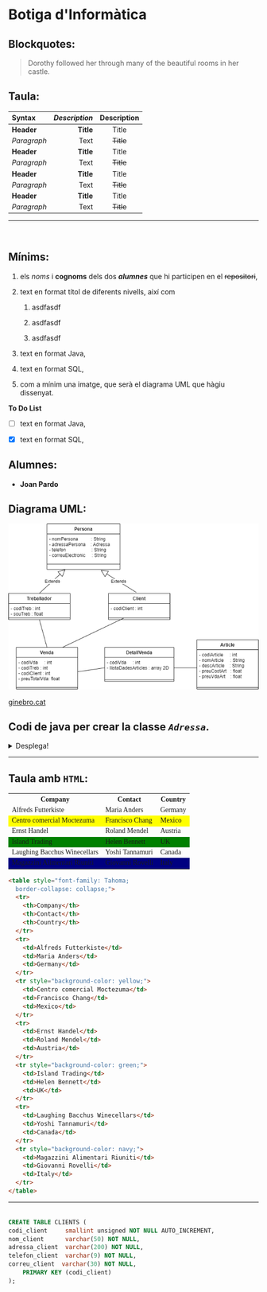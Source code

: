 # Botiga d'**Informàtica**

## Blockquotes:
> Dorothy followed her through many of the beautiful rooms in her castle.

## Taula:


| Syntax | ***Description*** | Description |
| :----------- | -----------: | :-----------: |
| **Header** | **Title** | Title |
| *Paragraph* | Text | ~~Title~~ |
| **Header** | **Title** | Title |
| *Paragraph* | Text | ~~Title~~ |
| **Header** | **Title** | Title |
| *Paragraph* | Text | ~~Title~~ |
| **Header** | **Title** | Title |
| *Paragraph* | Text | ~~Title~~ |

<hr>
<br>

## Mínims:

1. els *noms* i **cognoms** dels dos ***alumnes*** que hi participen en el ~~repositori~~,
1. text en format títol de diferents nivells, així com

    1. asdfasdf

    1. asdfasdf

    1. asdfasdf
1. text en format Java,
1. text en format SQL,
1. com a mínim una imatge, que serà el diagrama UML que hàgiu dissenyat.

**To Do List**

- [ ] text en format Java,

- [x] text en format SQL,

## Alumnes:

* **Joan Pardo**

## Diagrama UML:

![BotigaInformatica](./img/BotigaInformatica.png)

[ginebro.cat](ginebro.cat)


## Codi de java per crear la classe ***```Adressa```***.


<details>
 <summary>Desplega!</summary>

    ```java
        package java;

        public class Adressa {
            private String carrer;
            private String poblacio;
            private String codiPostal;
            private String pais;
            
            public Adressa(String carrer, String poblacio, String codiPostal, String pais) {
                this.carrer = carrer;
                this.poblacio = poblacio;
                this.codiPostal = codiPostal;
                this.pais = pais;
            }

            public String getCarrer() {
                return carrer;
            }

            public void setCarrer(String carrer) {
                this.carrer = carrer;
            }

            public String getPoblacio() {
                return poblacio;
            }

            public void setPoblacio(String poblacio) {
                this.poblacio = poblacio;
            }

            public String getCodiPostal() {
                return codiPostal;
            }

            public void setCodiPostal(String codiPostal) {
                this.codiPostal = codiPostal;
            }

            public String getPais() {
                return pais;
            }

            public void setPais(String pais) {
                this.pais = pais;
            }

            @Override
            public String toString() {
                return "Adressa\n" + 
                        "   carrer     = " + this.carrer + "\n" +
                        "   codiPostal = " + this.codiPostal + "\n" + 
                        "   pais       = " + this.pais + "\n" + 
                        "   poblacio   = " + this.poblacio + "\n";
            }
        }
        ```
</details>

<hr>

## **Taula** amb **```HTML```**:

<table style="font-family: Tahoma;
  border-collapse: collapse;">
  <tr>
    <th>Company</th>
    <th>Contact</th>
    <th>Country</th>
  </tr>
  <tr>
    <td>Alfreds Futterkiste</td>
    <td>Maria Anders</td>
    <td>Germany</td>
  </tr>
  <tr style="background-color: yellow;">
    <td>Centro comercial Moctezuma</td>
    <td>Francisco Chang</td>
    <td>Mexico</td>
  </tr>
  <tr>
    <td>Ernst Handel</td>
    <td>Roland Mendel</td>
    <td>Austria</td>
  </tr>
  <tr style="background-color: green;">
    <td>Island Trading</td>
    <td>Helen Bennett</td>
    <td>UK</td>
  </tr>
  <tr>
    <td>Laughing Bacchus Winecellars</td>
    <td>Yoshi Tannamuri</td>
    <td>Canada</td>
  </tr>
  <tr style="background-color: navy;">
    <td>Magazzini Alimentari Riuniti</td>
    <td>Giovanni Rovelli</td>
    <td>Italy</td>
  </tr>
</table>


```html
<table style="font-family: Tahoma;
  border-collapse: collapse;">
  <tr>
    <th>Company</th>
    <th>Contact</th>
    <th>Country</th>
  </tr>
  <tr>
    <td>Alfreds Futterkiste</td>
    <td>Maria Anders</td>
    <td>Germany</td>
  </tr>
  <tr style="background-color: yellow;">
    <td>Centro comercial Moctezuma</td>
    <td>Francisco Chang</td>
    <td>Mexico</td>
  </tr>
  <tr>
    <td>Ernst Handel</td>
    <td>Roland Mendel</td>
    <td>Austria</td>
  </tr>
  <tr style="background-color: green;">
    <td>Island Trading</td>
    <td>Helen Bennett</td>
    <td>UK</td>
  </tr>
  <tr>
    <td>Laughing Bacchus Winecellars</td>
    <td>Yoshi Tannamuri</td>
    <td>Canada</td>
  </tr>
  <tr style="background-color: navy;">
    <td>Magazzini Alimentari Riuniti</td>
    <td>Giovanni Rovelli</td>
    <td>Italy</td>
  </tr>
</table>
```

<hr>

```sql

CREATE TABLE CLIENTS (
codi_client     smallint unsigned NOT NULL AUTO_INCREMENT, 
nom_client      varchar(50) NOT NULL, 
adressa_client  varchar(200) NOT NULL, 
telefon_client  varchar(9) NOT NULL, 
correu_client  varchar(30) NOT NULL, 
    PRIMARY KEY (codi_client)
);


```
